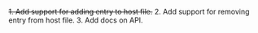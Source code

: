 <del>1. Add support for adding entry to host file.</del>
2. Add support for removing entry from host file.
3. Add docs on API.
